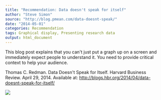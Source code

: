```yaml
---
title: "Recommendation: Data doesn't speak for itself"
author: "Steve Simon"
source: "http://blog.pmean.com/data-doesnt-speak/"
date: "2014-05-01"
categories: Recommendation
tags: Graphical display, Presenting research data
output: html_document
---
```


This blog post explains that you can't just put a graph up on a screen
and immediately expect people to understand it. You need to provide
critical context to help your audience.

<!---More--->

Thomas C. Redman. Data Doesn't Speak for Itself. Harvard Business
Review. April 29, 2014. Available at:
<http://blogs.hbr.org/2014/04/data-doesnt-speak-for-itself/>

![](http://www.pmean.com/images/images/14/data-doesnt-speak01.png)




